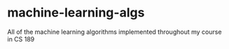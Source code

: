 # machine-learning-algs
All of the machine learning algorithms implemented throughout my course in CS 189

